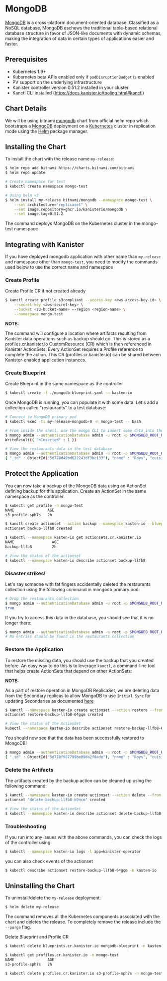 # MongoDB

[MongoDB](https://www.mongodb.com/) is a cross-platform document-oriented database. Classified as a NoSQL database, MongoDB eschews the traditional table-based relational database structure in favor of JSON-like documents with dynamic schemas, making the integration of data in certain types of applications easier and faster.

## Prerequisites

* Kubernetes 1.9+
* Kubernetes beta APIs enabled only if `podDisruptionBudget` is enabled
* PV support on the underlying infrastructure
* Kanister controller version 0.51.2 installed in your cluster
* Kanctl CLI installed (https://docs.kanister.io/tooling.html#kanctl)

## Chart Details

We will be using bitnami [mongodb](https://github.com/bitnami/charts/tree/master/bitnami/mongodb) chart from official helm repo which bootstraps a [MongoDB](https://github.com/bitnami/bitnami-docker-mongodb) deployment on a [Kubernetes](http://kubernetes.io) cluster in replication mode using the [Helm](https://helm.sh) package manager.

## Installing the Chart

To install the chart with the release name `my-release`:

```bash
$ helm repo add bitnami https://charts.bitnami.com/bitnami
$ helm repo update

# Create namespace for test
$ kubectl create namespace mongo-test

# Using helm v3
$ helm install my-release bitnami/mongodb --namespace mongo-test \
	--set architecture="replicaset" \
	--set image.repository=ghcr.io/kanisterio/mongodb \
	--set image.tag=0.51.2
```

The command deploys MongoDB on the Kubernetes cluster in the mongo-test namespace


## Integrating with Kanister

If you have deployed mongodb application with other name than `my-release` and namespace other than `mongo-test`, you need to modify the commands used below to use the correct name and namespace

### Create Profile
Create Profile CR if not created already

```bash
$ kanctl create profile s3compliant --access-key <aws-access-key-id> \
	--secret-key <aws-secret-key> \
	--bucket <s3-bucket-name> --region <region-name> \
	--namespace mongo-test
```

**NOTE:**

The command will configure a location where artifacts resulting from Kanister data operations such as backup should go. This is stored as a profiles.cr.kanister.io CustomResource (CR) which is then referenced in Kanister ActionSets. Every ActionSet requires a Profile reference to complete the action. This CR (profiles.cr.kanister.io) can be shared between Kanister-enabled application instances.


### Create Blueprint
Create Blueprint in the same namespace as the controller

```bash
$ kubectl create -f ./mongodb-blueprint.yaml -n kasten-io
```

Once MongoDB is running, you can populate it with some data. Let's add a collection called "restaurants" to a test database:

```bash
# Connect to MongoDB primary pod
$ kubectl exec -ti my-release-mongodb-0 -n mongo-test -- bash

# From inside the shell, use the mongo CLI to insert some data into the test database
$ mongo admin --authenticationDatabase admin -u root -p $MONGODB_ROOT_PASSWORD --quiet --eval "db.restaurants.insert({'name' : 'Roys', 'cuisine' : 'Hawaiian', 'id' : '8675309'})"
WriteResult({ "nInserted" : 1 })

# View the restaurants data in the test database
$ mongo admin --authenticationDatabase admin -u root -p $MONGODB_ROOT_PASSWORD --quiet --eval "db.restaurants.find()"
{ "_id" : ObjectId("5d778d49bd622241df3bc133"), "name" : "Roys", "cuisine" : "Hawaiian", "id" : "8675309" }
```


## Protect the Application

You can now take a backup of the MongoDB data using an ActionSet defining backup for this application. Create an ActionSet in the same namespace as the controller.

```bash
$ kubectl get profile -n mongo-test
NAME               AGE
s3-profile-sph7s   2h

$ kanctl create actionset --action backup --namespace kasten-io --blueprint mongodb-blueprint --statefulset mongo-test/my-release-mongodb --profile mongo-test/s3-profile-sph7s
actionset backup-llfb8 created

$ kubectl --namespace kasten-io get actionsets.cr.kanister.io
NAME                 AGE
backup-llfb8         2h

# View the status of the actionset
$ kubectl --namespace kasten-io describe actionset backup-llfb8
```

### Disaster strikes!

Let's say someone with fat fingers accidentally deleted the restaurants collection using the following command in mongodb primary pod:
```bash
# Drop the restaurants collection
$ mongo admin --authenticationDatabase admin -u root -p $MONGODB_ROOT_PASSWORD --quiet --eval "db.restaurants.drop()"
true
```

If you try to access this data in the database, you should see that it is no longer there:
```bash
$ mongo admin --authenticationDatabase admin -u root -p $MONGODB_ROOT_PASSWORD --quiet --eval "db.restaurants.find()"
# No entries should be found in the restaurants collection
```

### Restore the Application

To restore the missing data, you should use the backup that you created before. An easy way to do this is to leverage `kanctl`, a command-line tool that helps create ActionSets that depend on other ActionSets:

**NOTE:**

As a part of restore operation in MongoDB ReplicaSet, we are deleting data from the Secondary replicas to allow MongoDB to use `Initial Sync` for updating Secondaries as documented [here](https://docs.mongodb.com/manual/tutorial/restore-replica-set-from-backup/#update-secondaries-using-initial-sync)

```bash
$ kanctl --namespace kasten-io create actionset --action restore --from "backup-llfb8"
actionset restore-backup-llfb8-64gqm created

# View the status of the ActionSet
kubectl --namespace kasten-io describe actionset restore-backup-llfb8-64gqm
```

You should now see that the data has been successfully restored to MongoDB!

```bash
$ mongo admin --authenticationDatabase admin -u root -p $MONGODB_ROOT_PASSWORD --quiet --eval "db.restaurants.find()"
{ "_id" : ObjectId("5d778f987799be09da2f8ade"), "name" : "Roys", "cuisine" : "Hawaiian", "id" : "8675309" }
```

### Delete the Artifacts

The artifacts created by the backup action can be cleaned up using the following command:

```bash
$ kanctl --namespace kasten-io create actionset --action delete --from "backup-llfb8"
actionset "delete-backup-llfb8-k9ncm" created

# View the status of the ActionSet
$ kubectl --namespace kasten-io describe actionset delete-backup-llfb8-k9ncm
```

### Troubleshooting

If you run into any issues with the above commands, you can check the logs of the controller using:

```bash
$ kubectl --namespace kasten-io logs -l app=kanister-operator
```

you can also check events of the actionset

```bash
$ kubectl describe actionset restore-backup-llfb8-64gqm -n kasten-io
```

## Uninstalling the Chart

To uninstall/delete the `my-release` deployment:

```bash
$ helm delete my-release
```

The command removes all the Kubernetes components associated with the chart and deletes the release.
To completely remove the release include the `--purge` flag.

Delete Blueprint and Profile CR

```bash
$ kubectl delete blueprints.cr.kanister.io mongodb-blueprint -n kasten-io

$ kubectl get profiles.cr.kanister.io -n mongo-test
NAME               AGE
s3-profile-sph7s   2h

$ kubectl delete profiles.cr.kanister.io s3-profile-sph7s -n mongo-test
```
